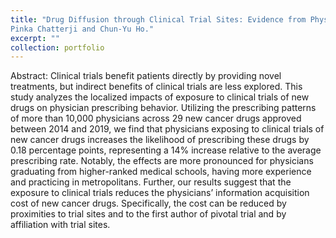 ```yaml
---
title: "Drug Diffusion through Clinical Trial Sites: Evidence from Physician Prescribing of New Cancer Drugs (Job Market Paper) with
Pinka Chatterji and Chun-Yu Ho."
excerpt: ""
collection: portfolio
---
```


Abstract: Clinical trials benefit patients directly by providing novel treatments, but indirect benefits of clinical trials are less explored. This study analyzes the localized impacts of exposure to clinical trials of new drugs on
physician prescribing behavior. Utilizing the prescribing patterns of more than 10,000 physicians across 29 new cancer drugs approved between 2014 and 2019, we find that physicians exposing to clinical trials of new cancer drugs increases the likelihood of prescribing these drugs by 0.18 percentage points, representing a 14% increase relative to the average prescribing rate. Notably, the effects are more pronounced for physicians graduating from
higher-ranked medical schools, having more experience and practicing in metropolitans. Further, our results
suggest that the exposure to clinical trials reduces the physicians’ information acquisition cost of new cancer
drugs. Specifically, the cost can be reduced by proximities to trial sites and to the first author of pivotal trial
and by affiliation with trial sites.
